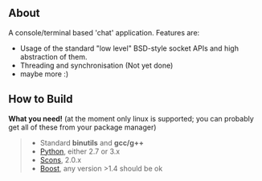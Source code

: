 About
----
A console/terminal based 'chat' application. Features are:  
* Usage of the standard "low level" BSD-style socket APIs and high abstraction of them.
* Threading and synchronisation (Not yet done)
* maybe more :)

How to Build
------------
__What you need!__ (at the moment only linux is supported; you can probably get all of these from your package manager)
> * Standard __binutils__ and __gcc/g++__
> * [Python](http://python.org), either 2.7 or 3.x
> * [Scons](http://scons.org), 2.0.x 
> * [Boost](http://boost.org), any version >1.4 should be ok
